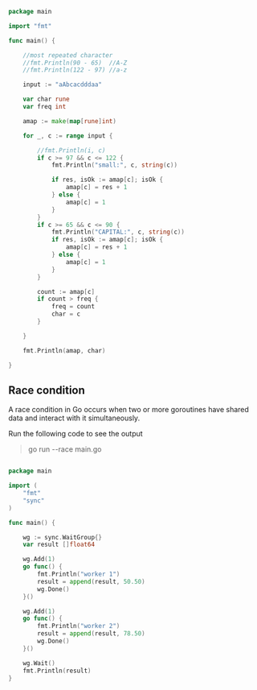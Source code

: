 

```go
package main

import "fmt"

func main() {

	//most repeated character
	//fmt.Println(90 - 65)  //A-Z
	//fmt.Println(122 - 97) //a-z

	input := "aAbcacdddaa"

	var char rune
	var freq int

	amap := make(map[rune]int)

	for _, c := range input {

		//fmt.Println(i, c)
		if c >= 97 && c <= 122 {
			fmt.Println("small:", c, string(c))

			if res, isOk := amap[c]; isOk {
				amap[c] = res + 1
			} else {
				amap[c] = 1
			}
		}
		if c >= 65 && c <= 90 {
			fmt.Println("CAPITAL:", c, string(c))
			if res, isOk := amap[c]; isOk {
				amap[c] = res + 1
			} else {
				amap[c] = 1
			}
		}

		count := amap[c]
		if count > freq {
			freq = count
			char = c
		}

	}

	fmt.Println(amap, char)

}

```
## Race condition

A race condition in Go occurs when two or more goroutines have shared data and interact with it simultaneously. 

Run the following code to see the output
> go run --race main.go

```go

package main

import (
	"fmt"
	"sync"
)

func main() {

	wg := sync.WaitGroup{}
	var result []float64

	wg.Add(1)
	go func() {
		fmt.Println("worker 1")
		result = append(result, 50.50)
		wg.Done()
	}()

	wg.Add(1)
	go func() {
		fmt.Println("worker 2")
		result = append(result, 78.50)
		wg.Done()
	}()

	wg.Wait()
	fmt.Println(result)
}
```
